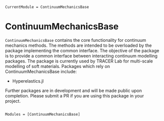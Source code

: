 ```@meta
CurrentModule = ContinuumMechanicsBase
```

# ContinuumMechanicsBase

`ContinuumMechanicsBase` contains the core functionality for continuum mechanics methods. The methods are intended to be overloaded by the package implementing the common interface. The objective of the package is to provide a common interface between interacting continuum modelling packages. The package is currently used by TRACER Lab for multi-scale modelling of soft materials. Packages which rely on ContinuumMechanicsBase include:

- Hyperelastics.jl

Further packages are in development and will be made public upon completion. Please submit a PR if you are using this package in your project. 

```@index
```

```@autodocs
Modules = [ContinuumMechanicsBase]
```

```@bibliography
```